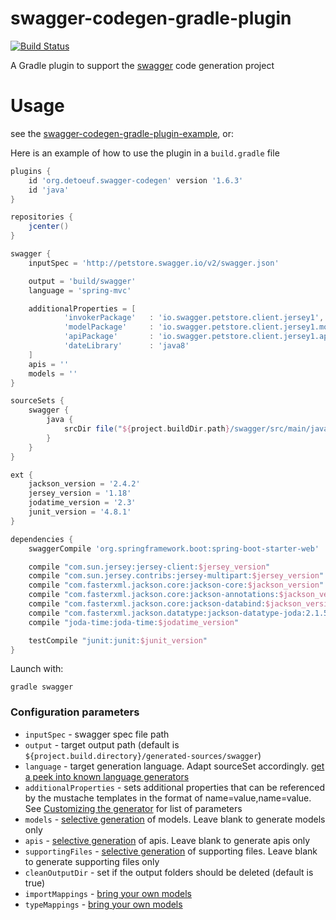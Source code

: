 swagger-codegen-gradle-plugin
============================

[![Build Status](https://travis-ci.org/thebignet/swagger-codegen-gradle-plugin.svg?branch=master)](https://travis-ci.org/thebignet/swagger-codegen-gradle-plugin)

A Gradle plugin to support the [swagger](http://swagger.io) code generation project

Usage
============================

see the [swagger-codegen-gradle-plugin-example](https://github.com/thebignet/swagger-codegen-gradle-plugin-example), or:

Here is an example of how to use the plugin in a `build.gradle` file
```groovy
plugins {
    id 'org.detoeuf.swagger-codegen' version '1.6.3'
    id 'java'
}

repositories {
    jcenter()
}

swagger {
    inputSpec = 'http://petstore.swagger.io/v2/swagger.json'

    output = 'build/swagger'
    language = 'spring-mvc'

    additionalProperties = [
            'invokerPackage'   : 'io.swagger.petstore.client.jersey1',
            'modelPackage'     : 'io.swagger.petstore.client.jersey1.model',
            'apiPackage'       : 'io.swagger.petstore.client.jersey1.api',
            'dateLibrary'      : 'java8'
    ]
    apis = ''
    models = ''
}

sourceSets {
    swagger {
        java {
            srcDir file("${project.buildDir.path}/swagger/src/main/java")
        }
    }
}

ext {
    jackson_version = '2.4.2'
    jersey_version = '1.18'
    jodatime_version = '2.3'
    junit_version = '4.8.1'
}

dependencies {
    swaggerCompile 'org.springframework.boot:spring-boot-starter-web'

    compile "com.sun.jersey:jersey-client:$jersey_version"
    compile "com.sun.jersey.contribs:jersey-multipart:$jersey_version"
    compile "com.fasterxml.jackson.core:jackson-core:$jackson_version"
    compile "com.fasterxml.jackson.core:jackson-annotations:$jackson_version"
    compile "com.fasterxml.jackson.core:jackson-databind:$jackson_version"
    compile "com.fasterxml.jackson.datatype:jackson-datatype-joda:2.1.5"
    compile "joda-time:joda-time:$jodatime_version"

    testCompile "junit:junit:$junit_version"
}
```

Launch with:

```
gradle swagger
```

### Configuration parameters

- `inputSpec` - swagger spec file path
- `output` - target output path (default is `${project.build.directory}/generated-sources/swagger`)
- `language` - target generation language. Adapt sourceSet accordingly. [get a peek into known language generators](https://github.com/swagger-api/swagger-codegen/#customizing-the-generator)
- `additionalProperties` - sets additional properties that can be referenced by the mustache templates in the format of name=value,name=value.  See [Customizing the generator](https://github.com/swagger-api/swagger-codegen/#customizing-the-generator) for list of parameters
- `models` - [selective generation](https://github.com/swagger-api/swagger-codegen/#selective-generation) of models.  Leave blank to generate models only
- `apis` - [selective generation](https://github.com/swagger-api/swagger-codegen/#selective-generation) of apis.  Leave blank to generate apis only
- `supportingFiles` - [selective generation](https://github.com/swagger-api/swagger-codegen/#selective-generation) of supporting files.  Leave blank to generate supporting files only
- `cleanOutputDir` - set if the output folders should be deleted (default is true)
- `importMappings` - [bring your own models](https://github.com/swagger-api/swagger-codegen/#bringing-your-own-models)
- `typeMappings` - [bring your own models](https://github.com/swagger-api/swagger-codegen/#bringing-your-own-models)